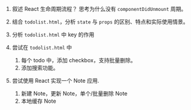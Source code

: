 
1. 叙述 React 生命周期流程？ 思考为什么没有 `componentDidUnmount` 周期。

2. 结合 `todolist.html`，分析 `state` 与 `props` 的区别、特点和实际使用情景。

3. 分析 `todolist.html` 中 key 的作用

3. 尝试在 `todolist.html` 中
    1. 每个 todo 中，添加 checkbox，支持批量删除。
    2. 添加搜索功能。
    
4. 尝试使用 React 实现一个 Note 应用.
    1. 新建 Note，更新 Note，单个/批量删除 Note
    2. 本地缓存 Note
